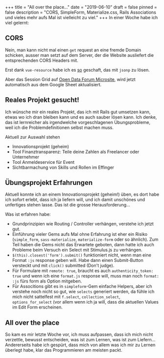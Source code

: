 +++
title = "All over the place..."
date = "2019-06-10"
draft = false
pinned = false
description = "CORS, SimpleForm, Materialize.css, Rails Associations und vieles mehr aufs Mal ist vielleicht zu viel."
+++
In einer Woche habe ich viel gelernt:

## CORS

Nein, man kann nicht mal einen `get` request an eine fremde Domain schicken, ausser man setzt auf dem Server, der die Website ausliefert die entsprechenden CORS Headers mit.

Erst dank `vue-resource` habe ich es [so](https://stackoverflow.com/a/39052894/2037537) geschaft, das mit `jsonp` zu lösen.

Aber das Session Grid auf [Open Data Forum Microsite](https://opendataforum.netlify.com/), wird jetzt automatisch aus dem Google Sheet aktualisiert.

## Reales Projekt gesucht!

Ich wünsche mir ein reales Projekt, das ich mit Rails gut umsetzen kann, etwas wo ich dran bleiben kann und es auch sauber lösen kann. Ich denke, das ist lernreicher als irgendwelche vorgeschlagenen Übungsprobleme, weil ich die Problemdefinitionen selbst machen muss.

Aktuell zur Auswahl stehen
* Innovationsprojekt (geheim)
* Tool Finanztransparenz: Teile deine Zahlen als Freelancer oder Unternehmer
* Tool Anmeldeservice für Event
* Sichtbarmachung von Skills und Rollen im Effinger

## Übungsprojekt Erfahrungen

Aktuell konnte ich an einem Innovationsprojekt (geheim!) üben, es dort habe ich sofort erlebt, dass ich ja liefern will, und ich damit unschönes und unfertiges stehen lasse. Das ist die grosse Herausforderung...

Was ist erfahren habe:

* Grundprinzipien wie Routing / Controller verhängen, verstehe ich jetzt gut.
* Einführung vieler Gems aufs Mal ohne Erfahrung ist eher ein Risiko (`simple_form`, `sass-materialize`, `materialize-form` oder so ähnlich). Zum Teil haben die Gems nicht das Erwartete geboten, dann hatte ich auch Probleme beim Versuch ein Select mit Stimulus.js zu verhängen.
* `$(this).closest('form').submit()` funktioniert nicht, wenn man eine Format `:js` response geben will. Habe dann einen Submit-Button versteckt und mit `click()` submitted (Don't judge).
* Für Formulare mit `remote: true`, braucht es auch `authenticity_token: true` und wenn ich eine `format.js` response will, muss man noch `format: :js` fürs form als Option mitgeben.
* Für Associtions gibt es in `simpleform`-Gem einfache Helpers, aber ich verstehe noch nicht so gut, wie `selects` generiert werden, da fühle ich mich nicht sattelfest mit `f.select`, `collection_select`, `options_for_select` (vor allem wenn ich ja will, dass die aktuellen Values im Edit Form erscheinen.

## All over the place

So kam es mir letzte Woche vor, ich muss aufpassen, dass ich mich nicht verzettle, bewusst entscheiden, was ist zum Lernen, was ist zum Liefern… Andererseits habe ich gespürt, dass mich von allem was ich mir zu Lernen überlegt habe, klar das Programmieren am meisten packt.
